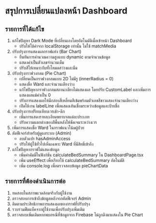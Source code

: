 # สรุปการเปลี่ยนแปลงหน้า Dashboard

## รายการที่ได้แก้ไข
1. แก้ไขปัญหา Dark Mode ที่เปลี่ยนเองโดยอัตโนมัติเมื่อเข้าหน้า Dashboard
   - ปรับให้ใช้ค่าจาก localStorage เท่านั้น ไม่ใช้ matchMedia
2. ปรับปรุงการแสดงผลกราฟแท่ง (Bar Chart)
   - ยืนยันการคำนวณความสูงแบบ dynamic ตามจำนวนข้อมูล
   - แสดงค่าเป็นตัวเลขจำนวนเต็ม
   - ปรับสีให้เหมาะกับทั้งโหมดสว่างและมืด
3. ปรับปรุงกราฟวงกลม (Pie Chart)
   - เปลี่ยนเป็นกราฟวงกลมแบบ 2D ไม่มีรู (innerRadius = 0)
   - แสดงชื่อ Ward และจำนวนเตียงว่าง
   - แก้ไขปัญหากราฟวงกลมสถานะเตียงไม่แสดงผล โดยปรับ CustomLabel และเพิ่มการแสดงผลแม้ค่าเป็น 0
   - ปรับการแสดงผลให้มีกล่องสี่เหลี่ยมสีเข้มพร้อมตัวเลขสีขาวแสดงจำนวนเตียงว่าง
   - เปิดใช้งาน labelLine เพื่อแสดงเส้นเชื่อมระหว่างข้อมูลและป้ายชื่อ
4. ปรับปรุงการเปรียบเทียบเวรเช้า-ดึก
   - เพิ่มการแสดงรายละเอียดพยาบาลแต่ละประเภท
   - ปรับความแตกต่างของสีพื้นหลังให้ชัดเจนระหว่างเวร
5. เพิ่มการแสดงชื่อ Ward ในกราฟแนวโน้มผู้ป่วย
6. ตัดฟีเจอร์สำหรับผู้ดูแลระบบ (Admin)
   - ลบตัวแปร hasAdminAccess
   - ปรับให้ผู้ใช้ทั่วไปเห็นเฉพาะ Ward ที่มีสิทธิ์เข้าถึง
7. แก้ไขปัญหากราฟไม่แสดงข้อมูล
   - เพิ่มค่าดัมมี่ในฟังก์ชัน calculateBedSummary ใน DashboardPage.tsx
   - เพิ่ม useEffect เพื่อเรียกใช้ calculateBedSummary อัตโนมัติ
   - เพิ่ม console.log เพื่อตรวจสอบข้อมูล pieChartData

## รายการที่ต้องดำเนินการต่อ
1. ทดสอบในสภาพแวดล้อมจริงกับผู้ใช้งาน
2. ตรวจสอบการเข้าถึงข้อมูลหลังจากตัดฟีเจอร์ Admin
3. ติดตามประสิทธิภาพการแสดงผลของกราฟที่ปรับปรุง
4. รวบรวมฟีดแบ็คจากผู้ใช้งานเพื่อปรับปรุงเพิ่มเติม 
5. ตรวจสอบเพิ่มเติมหากพบกรณีที่ข้อมูลจาก Firebase ไม่ถูกดึงมาแสดงใน Pie Chart 